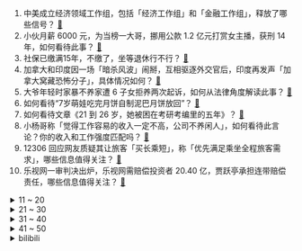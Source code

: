 1. 中美成立经济领域工作组，包括「经济工作组」和「金融工作组」，释放了哪些信号？ [:link:](https://www.zhihu.com/question/623340019)
2. 小伙月薪 6000 元，为当榜一大哥，挪用公款 1.2 亿元打赏女主播，获刑 14 年，如何看待此事？ [:link:](https://www.zhihu.com/question/623103368)
3. 社保已缴满15年，不缴了，坐等退休行不行？ [:link:](https://www.zhihu.com/question/618361493)
4. 加拿大和印度因一场「暗杀风波」闹掰，互相驱逐外交官后，印度再发声「加拿大窝藏恐怖分子」，具体情况如何？ [:link:](https://www.zhihu.com/question/623122269)
5. 大爷年轻时家暴不养家遭 6 子女拒养两次起诉，如何从法律角度解读此事？ [:link:](https://www.zhihu.com/question/623114950)
6. 如何看待“7岁萌娃吃完月饼自制泥巴月饼放回”？ [:link:](https://www.zhihu.com/question/622943581)
7. 如何看待文章《21 到 26 岁，她被困在考研考编里的五年》？ [:link:](https://www.zhihu.com/question/623246805)
8. 小杨哥称「觉得工作容易的收入一定不高，公司不养闲人」，如何看待此言论？你的收入和工作强度匹配吗？ [:link:](https://www.zhihu.com/question/622966797)
9. 12306 回应网友质疑其让旅客「买长乘短」，称「优先满足乘坐全程旅客需求」，哪些信息值得关注？ [:link:](https://www.zhihu.com/question/623261186)
10. 乐视网一审判决出炉，乐视网需赔偿投资者 20.40 亿，贾跃亭承担连带赔偿责任，哪些信息值得关注？ [:link:](https://www.zhihu.com/question/623253654)
<details>
<summary>11 ~ 20</summary>

11. 如何评价zb-26轻机枪？ [:link:](https://www.zhihu.com/question/454865879)
12. 为什么很多朋友都认为国货只能做洋牌的低价平替品，如何扭转大众对国货品牌的偏见? [:link:](https://www.zhihu.com/question/623315913)
13. 结账时发现东西很贵怎么办？ [:link:](https://www.zhihu.com/question/287356623)
14. 教育部对「预制菜进校园」持审慎态度，不宜推广进校园，有哪些信息值得关注？ [:link:](https://www.zhihu.com/question/623350866)
15. 如何评价电视剧《异人之下》大结局，你满意吗？ [:link:](https://www.zhihu.com/question/623330033)
16. 杭州亚运会女足小组赛，中国女足 16-0 蒙古女足，王霜 5 射 2 传闫锦锦戴帽，如何评价这场比赛？ [:link:](https://www.zhihu.com/question/623345032)
17. 面试时需要注意什么? [:link:](https://www.zhihu.com/question/324611082)
18. 如何评价2023华为杯研究生数学建模竞赛B题？ [:link:](https://www.zhihu.com/question/623257445)
19. 如何评价瓦依那《乐队的夏天》第三季唱的《大梦》？ [:link:](https://www.zhihu.com/question/623333524)
20. 所以青春的遗憾又是什么? [:link:](https://www.zhihu.com/question/613544835)
</details>
<details>
<summary>21 ~ 30</summary>

21. 《西出玉门》原著小说讲了什么故事？ [:link:](https://www.zhihu.com/question/621215609)
22. 如何备战2023年法考主观题？ [:link:](https://www.zhihu.com/question/440042506)
23. 如果你的余生只能吃五道菜，你会吃什么？ [:link:](https://www.zhihu.com/question/616482659)
24. 小矮星彼得作为老鼠活了十几年，韦斯莱家不会觉得奇怪吗？ [:link:](https://www.zhihu.com/question/622780348)
25. 如何评价2023华为杯研究生数学建模竞赛F题? [:link:](https://www.zhihu.com/question/623279851)
26. 你心情特别差时，最喜欢吃什么东西呢？ [:link:](https://www.zhihu.com/question/621880083)
27. 如何评价《崩坏：星穹铁道》与KFC的联动? [:link:](https://www.zhihu.com/question/623256134)
28. 有没有什么轻薄本即可以满足高能生产力的需要，又能做到闲暇之余跟朋友玩游戏？ [:link:](https://www.zhihu.com/question/623179941)
29. 夜游美术馆看艺术展是种什么体验？ [:link:](https://www.zhihu.com/question/621483703)
30. 香港加密平台 JPEX 爆雷，无牌经营，下架交易，上千人报案，涉款近 12 亿港元，哪些信息值得关注？ [:link:](https://www.zhihu.com/question/622892761)
</details>
<details>
<summary>31 ~ 40</summary>

31. 你有死亡焦虑吗？你是如何缓解的？ [:link:](https://www.zhihu.com/question/622597783)
32. 一万块钱是买笔记本电脑，还是台式电脑比较好? [:link:](https://www.zhihu.com/question/620884058)
33. 电影《黑金》里，周朝先怎么知道献金被部长吞了？ [:link:](https://www.zhihu.com/question/622490072)
34. 哪句与「团圆」有关的诗词，多年后再看才发觉「初读不知诗中意，再读已是诗中人」？ [:link:](https://www.zhihu.com/question/621492692)
35. 92 岁的传媒大亨默多克退休，卸任福克斯和新闻集团董事长，其长子接任，如何评价其对媒体行业影响？ [:link:](https://www.zhihu.com/question/623248842)
36. 一日游杭州，有哪些推荐线路？ [:link:](https://www.zhihu.com/question/622234151)
37. 2023年国庆哪些地方旅游可能人少？ [:link:](https://www.zhihu.com/question/620717712)
38. 索尼A7C2和尼康ZF怎么选？ [:link:](https://www.zhihu.com/question/622920537)
39. 说说你心中的NBA的历史前十？ [:link:](https://www.zhihu.com/question/427129273)
40. 没有「体制脑」的新人在工作里闯过什么祸？ [:link:](https://www.zhihu.com/question/622766972)
</details>
<details>
<summary>41 ~ 50</summary>

41. 淘宝陪你看亚运，对于本届亚运会你有哪些期待？赛场外的你有哪些运动热血时刻？ [:link:](https://www.zhihu.com/question/623173608)
42. 2023年了，如果是买燃油车，你会买合资汽车还是更愿意买国产汽车？ [:link:](https://www.zhihu.com/question/621098771)
43. 存量房贷利率调整下周一启动，北京地区最低可降至 LPR，将有何影响？哪些信息值得关注？ [:link:](https://www.zhihu.com/question/623259667)
44. 大一开始「卷」实习有必要吗？实习对求职的帮助有多大？ [:link:](https://www.zhihu.com/question/622549930)
45. 诺贝尔奖的奖金是怎么来的？为什么可以每年稳定地输出那么高额奖金？ [:link:](https://www.zhihu.com/question/622722522)
46. 如何看待韶音 OpenFit 占领「不入耳蓝牙耳机」销售额第一，「不入耳」的耳机真的更舒适吗？ [:link:](https://www.zhihu.com/question/623257593)
47. 魔方除了用公式就没办法还原了吗？ [:link:](https://www.zhihu.com/question/528624471)
48. 应届生是先「有份工作」还是坚持「找到理想工作」，结合今年就业环境该如何选择？ [:link:](https://www.zhihu.com/question/622550155)
49. 曝 38 岁霍华德将签约勇士，如何看待此交易？ [:link:](https://www.zhihu.com/question/623080862)
50. 如何评价《乐队的夏天》第三季第七期？ [:link:](https://www.zhihu.com/question/623264367)
</details><details>
<summary>bilibili</summary>

</details>